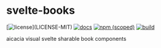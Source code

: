 # svelte-books

[![license](https://img.shields.io/badge/license-MIT%2FApache--2.0-blue")](LICENSE-MIT)
[![docs](https://img.shields.io/badge/docs-typescript-blue.svg)](https://aicacia.github.io/svelte-books/)
[![npm (scoped)](https://img.shields.io/npm/v/@aicacia/books)](https://www.npmjs.com/package/@aicacia/books)
[![build](https://github.com/aicacia/svelte-books/workflows/Test/badge.svg)](https://github.com/aicacia/svelte-books/actions/workflows/test.yml)

aicacia visual svelte sharable book components

